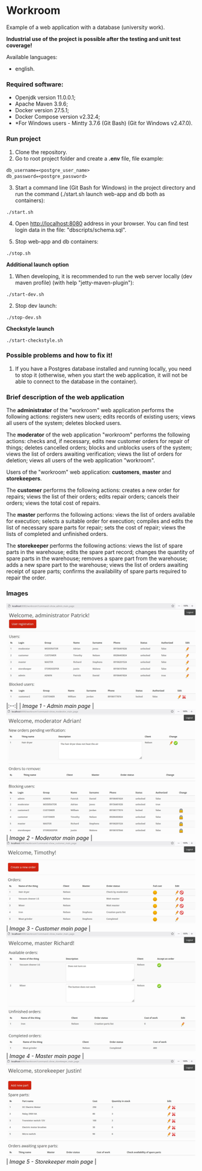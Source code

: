 # Workroom

Example of a web application with a database (university work).

**Industrial use of the project is possible after the testing and unit test coverage!**

Available languages:
* english.

### Required software:
* Openjdk version 11.0.0.1;
* Apache Maven 3.9.6;
* Docker version 27.5.1;
* Docker Compose version v2.32.4;
* *For Windows users - Mintty 3.7.6 (Git Bash) (Git for Windows v2.47.0).

### Run project
1. Clone the repository.
2. Go to root project folder and create a **.env** file, file example:
```
db_username=<postgre_user_name>
db_password=<postgre_password>
```

3. Start a command line (Git Bash for Windows) in the project directory and run the command (./start.sh launch web-app and db both as containers):
```console
./start.sh
```

4. Open [http://localhost:8080](http://localhost:8080/) address in your browser. You can find test login data in the file: "dbscripts/schema.sql".

5. Stop web-app and db containers:
```console
./stop.sh
```

**Additional launch option**

1. When developing, it is recommended to run the web server locally (dev maven profile) (with help "jetty-maven-plugin"):
```console
./start-dev.sh
```

2. Stop dev launch:
```console
./stop-dev.sh
```

**Checkstyle launch**
```console
./start-checkstyle.sh
```

### Possible problems and how to fix it!

1. If you have a Postgres database installed and running locally, you need to stop it (otherwise, when you start the web application, it will not be able to connect to the database in the container).

### Brief description of the web application

The **administrator** of the "workroom" web application performs the following actions: registers new users; edits records of existing users; views all users of the system; deletes blocked users.

The **moderator** of the web application "workroom" performs the following actions: checks and, if necessary, edits new customer orders for repair of things; deletes cancelled orders; blocks and unblocks users of the system; views the list of orders awaiting verification; views the list of orders for deletion; views all users of the web application "workroom".

Users of the "workroom" web application: **customers**, **master** and **storekeepers**.

The **customer** performs the following actions: creates a new order for repairs; views the list of their orders; edits repair orders; cancels their orders; views the total cost of repairs.

The **master** performs the following actions: views the list of orders available for execution; selects a suitable order for execution; compiles and edits the list of necessary spare parts for repair; sets the cost of repair; views the lists of completed and unfinished orders.

The **storekeeper** performs the following actions: views the list of spare parts in the warehouse; edits the spare part record; changes the quantity of spare parts in the warehouse; removes a spare part from the warehouse; adds a new spare part to the warehouse; views the list of orders awaiting receipt of spare parts; confirms the availability of spare parts required to repair the order.

### Images
![Admin main page](https://github.com/Kirill-Sidorov/Workroom/blob/readmedata/images/adminMainPage.jpg)
|:--:| 
| *Image 1 - Admin main page* |
![Moderator main page](https://github.com/Kirill-Sidorov/Workroom/blob/readmedata/images/moderatorMainPage.jpg)
| *Image 2 - Moderator main page* |
![Customer main page](https://github.com/Kirill-Sidorov/Workroom/blob/readmedata/images/customerMainPage.jpg)
| *Image 3 - Customer main page* |
![Master main page](https://github.com/Kirill-Sidorov/Workroom/blob/readmedata/images/masterMainPage.jpg)
| *Image 4 - Master main page* |
![Storekeeper main page](https://github.com/Kirill-Sidorov/Workroom/blob/readmedata/images/storekeeperMainPage.jpg)
| *Image 5 - Storekeeper main page* |
